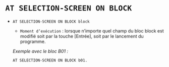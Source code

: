# **`AT SELECTION-SCREEN ON BLOCK`**

- `AT SELECTION-SCREEN ON BLOCK block`

  - `Moment d’exécution` : lorsque n’importe quel champ du bloc block est modifié soit par la touche [Entrée], soit par le lancement du programme.

  _Exemple avec le bloc B01 :_

  ```JS
  AT SELECTION-SCREEN ON BLOCK b01.
  ```
